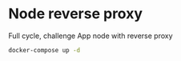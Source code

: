 # Node reverse proxy

Full cycle, challenge App node with reverse proxy

```sh
docker-compose up -d
```
